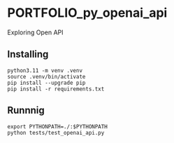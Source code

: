 # PORTFOLIO_py_openai_api

Exploring Open API

## Installing

~~~
python3.11 -m venv .venv
source .venv/bin/activate
pip install --upgrade pip
pip install -r requirements.txt 
~~~

## Runnnig

~~~
export PYTHONPATH=./:$PYTHONPATH
python tests/test_openai_api.py
~~~
